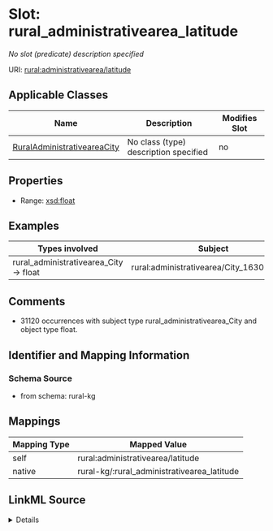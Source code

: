 

# Slot: rural_administrativearea_latitude


_No slot (predicate) description specified_





URI: [rural:administrativearea/latitude](http://sail.ua.edu/ruralkg/administrativearea/latitude)



<!-- no inheritance hierarchy -->





## Applicable Classes

| Name | Description | Modifies Slot |
| --- | --- | --- |
| [RuralAdministrativeareaCity](../classes/RuralAdministrativeareaCity.md) | No class (type) description specified |  no  |







## Properties

* Range: [xsd:float](xsd:float)






## Examples

| Types involved | Subject | Predicate | Object |
| --- | --- | --- | --- |
| rural_administrativearea_City → float | rural:administrativearea/City_1630023540 | rural:administrativearea/latitude | 18.2319 |


## Comments

* 31120 occurrences with subject type rural_administrativearea_City and object type float.

## Identifier and Mapping Information







### Schema Source


* from schema: rural-kg




## Mappings

| Mapping Type | Mapped Value |
| ---  | ---  |
| self | rural:administrativearea/latitude |
| native | rural-kg/:rural_administrativearea_latitude |




## LinkML Source

<details>
```yaml
name: rural_administrativearea_latitude
description: No slot (predicate) description specified
comments:
- 31120 occurrences with subject type rural_administrativearea_City and object type
  float.
examples:
- description: rural_administrativearea_City → float
  object:
    example_object: '18.2319'
    example_predicate: rural:administrativearea/latitude
    example_subject: rural:administrativearea/City_1630023540
from_schema: rural-kg
rank: 1000
slot_uri: rural:administrativearea/latitude
alias: rural_administrativearea_latitude
domain_of:
- rural_administrativearea_City
range: float

```
</details>